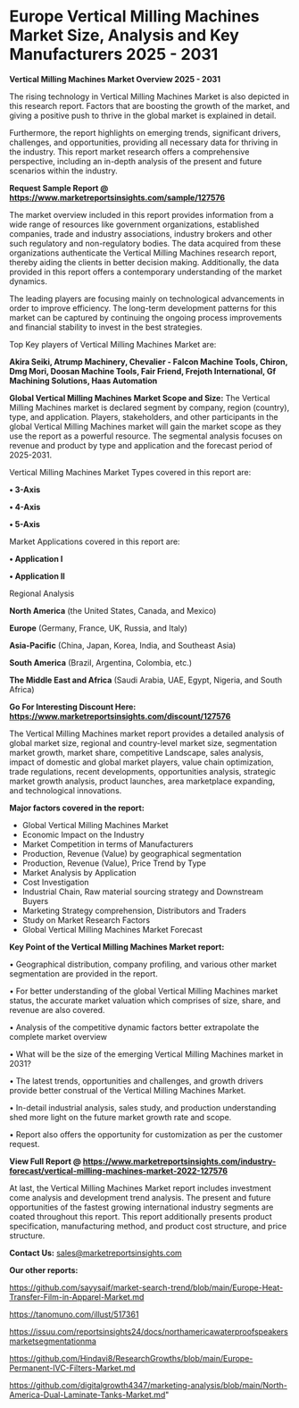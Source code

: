# Europe Vertical Milling Machines Market Size, Analysis and Key Manufacturers 2025 - 2031

<Strong> Vertical Milling Machines Market Overview 2025 - 2031</strong>

The rising technology in Vertical Milling Machines Market is also depicted in this research report. Factors that are boosting the growth of the market, and giving a positive push to thrive in the global market is explained in detail.

Furthermore, the report highlights on emerging trends, significant drivers, challenges, and opportunities, providing all necessary data for thriving in the industry. This report market research offers a comprehensive perspective, including an in-depth analysis of the present and future scenarios within the industry.

<strong>Request Sample Report @ <a href=https://www.marketreportsinsights.com/sample/127576>https://www.marketreportsinsights.com/sample/127576</a></strong>

The market overview included in this report provides information from a wide range of resources like government organizations, established companies, trade and industry associations, industry brokers and other such regulatory and non-regulatory bodies. The data acquired from these organizations authenticate the Vertical Milling Machines research report, thereby aiding the clients in better decision making. Additionally, the data provided in this report offers a contemporary understanding of the market dynamics.

The leading players are focusing mainly on technological advancements in order to improve efficiency. The long-term development patterns for this market can be captured by continuing the ongoing process improvements and financial stability to invest in the best strategies.

Top Key players of Vertical Milling Machines Market are:

<strong>Akira Seiki, Atrump Machinery, Chevalier - Falcon Machine Tools, Chiron, Dmg Mori, Doosan Machine Tools, Fair Friend, Frejoth International, Gf Machining Solutions, Haas Automation</strong>

<strong><b>Global Vertical Milling Machines Market Scope and Size:</b></strong>
The Vertical Milling Machines market is declared segment by company, region (country), type, and application. Players, stakeholders, and other participants in the global Vertical Milling Machines market will gain the market scope as they use the report as a powerful resource. The segmental analysis focuses on revenue and product by type and application and the forecast period of 2025-2031.

Vertical Milling Machines Market Types covered in this report are:

<strong>• 3-Axis

• 4-Axis

• 5-Axis</strong>

Market Applications covered in this report are:

<strong>• Application I

• Application II</strong> 

Regional Analysis

<strong>North America</strong> (the United States, Canada, and Mexico)

<strong>Europe</strong> (Germany, France, UK, Russia, and Italy)

<strong>Asia-Pacific</strong> (China, Japan, Korea, India, and Southeast Asia)

<strong>South America</strong> (Brazil, Argentina, Colombia, etc.)

<strong>The Middle East and Africa</strong> (Saudi Arabia, UAE, Egypt, Nigeria, and South Africa)

<strong>Go For Interesting Discount Here: <a href=https://www.marketreportsinsights.com/discount/127576>https://www.marketreportsinsights.com/discount/127576</a></strong>

The Vertical Milling Machines market report provides a detailed analysis of global market size, regional and country-level market size, segmentation market growth, market share, competitive Landscape, sales analysis, impact of domestic and global market players, value chain optimization, trade regulations, recent developments, opportunities analysis, strategic market growth analysis, product launches, area marketplace expanding, and technological innovations.

<strong><b>Major factors covered in the report:</b></strong>
<ul>
  <li>Global Vertical Milling Machines Market </li>
  <li>Economic Impact on the Industry</li>
  <li>Market Competition in terms of Manufacturers</li>
  <li>Production, Revenue (Value) by geographical segmentation</li>
  <li>Production, Revenue (Value), Price Trend by Type</li>
  <li>Market Analysis by Application</li>
  <li>Cost Investigation</li>
  <li>Industrial Chain, Raw material sourcing strategy and Downstream Buyers</li>
  <li>Marketing Strategy comprehension, Distributors and Traders</li>
  <li>Study on Market Research Factors</li>
  <li>Global Vertical Milling Machines Market Forecast</li>
</ul>

<strong><b>Key Point of the Vertical Milling Machines Market report:</b></strong>

• Geographical distribution, company profiling, and various other market segmentation are provided in the report.

• For better understanding of the global Vertical Milling Machines market status, the accurate market valuation which comprises of size, share, and revenue are also covered.

• Analysis of the competitive dynamic factors better extrapolate the complete market overview

• What will be the size of the emerging Vertical Milling Machines market in 2031?

• The latest trends, opportunities and challenges, and growth drivers provide better construal of the Vertical Milling Machines Market.

• In-detail industrial analysis, sales study, and production understanding shed more light on the future market growth rate and scope.

• Report also offers the opportunity for customization as per the customer request.

<strong><b>View Full Report @ <a href=https://www.marketreportsinsights.com/industry-forecast/vertical-milling-machines-market-2022-127576>https://www.marketreportsinsights.com/industry-forecast/vertical-milling-machines-market-2022-127576</a></b></strong>


At last, the Vertical Milling Machines Market report includes investment come analysis and development trend analysis. The present and future opportunities of the fastest growing international industry segments are coated throughout this report. This report additionally presents product specification, manufacturing method, and product cost structure, and price structure.

<strong>Contact Us:</strong>
sales@marketreportsinsights.com

<strong>Our other reports:</strong>

<a href=https://github.com/sayysaif/market-search-trend/blob/main/Europe-Heat-Transfer-Film-in-Apparel-Market.md>https://github.com/sayysaif/market-search-trend/blob/main/Europe-Heat-Transfer-Film-in-Apparel-Market.md</a>

<a href=https://tanomuno.com/illust/517361>https://tanomuno.com/illust/517361</a>

<a href=https://issuu.com/reportsinsights24/docs/northamericawaterproofspeakersmarketsegmentationma>https://issuu.com/reportsinsights24/docs/northamericawaterproofspeakersmarketsegmentationma</a>

<a href=https://github.com/Hindavi8/ResearchGrowths/blob/main/Europe-Permanent-IVC-Filters-Market.md>https://github.com/Hindavi8/ResearchGrowths/blob/main/Europe-Permanent-IVC-Filters-Market.md</a>

<a href=https://github.com/digitalgrowth4347/marketing-analysis/blob/main/North-America-Dual-Laminate-Tanks-Market.md>https://github.com/digitalgrowth4347/marketing-analysis/blob/main/North-America-Dual-Laminate-Tanks-Market.md</a>"
